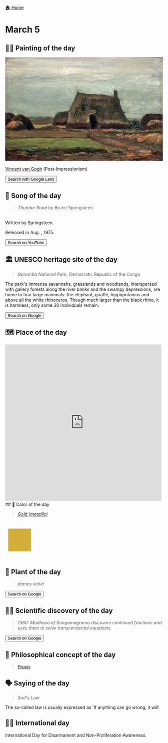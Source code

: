 
[🏠 Home](../../index.md)

# March 5

## 🧑‍🎨 Painting of the day

<img width="600" src="../img/Vincent_van_Gogh_2.jpg">

[Vincent van Gogh](http://en.wikipedia.org/wiki/Vincent_van_Gogh) (Post-Impressionism)

<button class="btn btn-success"
onclick=" window.open('https://lens.google.com/uploadbyurl?url=https://iretes.github.io/one-a-day/data/img/Vincent_van_Gogh_2.jpg','_blank')">
Search with Google Lens
</button>

## 🎼 Song of the day

> *Thunder Road*
by Bruce Springsteen

<br />Written by Springsteen.

Released in Aug. , 1975.

<button class="btn btn-success"
onclick=" window.open('http://www.youtube.com/search?q=Thunder Road by Bruce Springsteen','_blank')">
Search on YouTube
</button>

## 🏛️ UNESCO heritage site of the day

> *Garamba National Park*, Democratic Republic of the Congo

<p>The park's immense savannahs, grasslands and woodlands, interspersed with gallery forests along the river banks and the swampy depressions, are home to four large mammals: the elephant, giraffe, hippopotamus and above all the white rhinoceros. Though much larger than the black rhino, it is harmless; only some 30 individuals remain.</p>

<button class="btn btn-success"
onclick=" window.open('http://www.google.com/search?q=Garamba National Park','_blank')">
Search on Google
</button>

## 🗺️ Place of the day

<iframe
src="https://www.mapcrunch.com"
name="mapcrunch"
width="500"
height="500"
allowTransparency="true"
scrolling="no"
frameborder="0"
>
</iframe>
## 🎨 Color of the day

> *[Gold (metallic)](https://en.wikipedia.org/wiki/Gold_(color)#Gold_(metallic_gold))*

<div style="color:#D4AF37; font-size: 100px;">&#9632;</div>

## 🌿 Plant of the day

> *dames violet*

<button class="btn btn-success"
onclick=" window.open('http://www.google.com/search?q=dames violet','_blank')">
Search on Google
</button>

## 🧑‍🔬 Scientific discovery of the day

> *1380: Madhava of Sangamagrama discovers continued fractions and uses them to solve transcendental equations.*

<button class="btn btn-success"
onclick=" window.open('http://www.google.com/search?q=1380: Madhava of Sangamagrama discovers continued fractions and uses them to solve transcendental equations.','_blank')"> 
Search on Google
</button>

## 💭 Philosophical concept of the day

> *[Praxis](https://en.wikipedia.org/wiki/Praxis_(process))*

## 🗣️ Saying of the day

> *Sod's Law*

The so-called law is usually expressed as 'If anything can go wrong, it will'.

## 🏳️‍🌈 International day

International Day for Disarmament and Non-Proliferation Awareness.